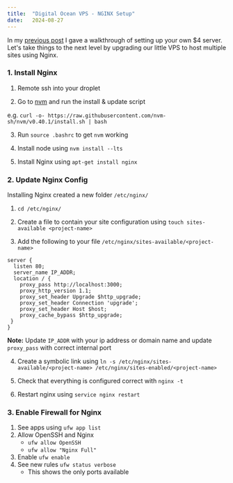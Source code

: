 ```yaml
---
title:  "Digital Ocean VPS - NGINX Setup"
date:   2024-08-27
---
```


In my <a href="2024-08-25-vps-docker" target="_blank">previous post</a> I gave a walkthrough of setting up your own $4 server. Let's take things to the next level by upgrading our little VPS to host multiple sites using Nginx.


### 1. Install Nginx

1. Remote ssh into your droplet

2. Go to <a href="https://github.com/nvm-sh/nvm" target="_blank">nvm</a> and run the install & update script

e.g. `curl -o- https://raw.githubusercontent.com/nvm-sh/nvm/v0.40.1/install.sh | bash`

3. Run `source .bashrc` to get `nvm` working

4. Install node using `nvm install --lts`

5. Install Nginx using `apt-get install nginx`

### 2. Update Nginx Config

Installing Nginx created a new folder `/etc/nginx/`

1. `cd /etc/nginx/`

2. Create a file to contain your site configuration using `touch sites-available <project-name>`

3. Add the following to your file `/etc/nginx/sites-available/<project-name>`

```
server {
  listen 80;
  server_name IP_ADDR;
  location / {
    proxy_pass http://localhost:3000;
    proxy_http_version 1.1;
    proxy_set_header Upgrade $http_upgrade;
    proxy_set_header Connection 'upgrade';
    proxy_set_header Host $host;
    proxy_cache_bypass $http_upgrade;
 }
}
```

**Note:** Update `IP_ADDR` with your ip address or domain name and update `proxy_pass` with correct internal port

4. Create a symbolic link using `ln -s /etc/nginx/sites-available/<project-name> /etc/nginx/sites-enabled/<project-name>`

5. Check that everything is configured correct with `nginx -t`

6. Restart nginx using `service nginx restart`

### 3. Enable Firewall for Nginx
1. See apps using `ufw app list`
2. Allow OpenSSH and Nginx
	- `ufw allow OpenSSH`
	- `ufw allow "Nginx Full"`
3. Enable `ufw enable`
4. See new rules `ufw status verbose`
	- This shows the only ports available
